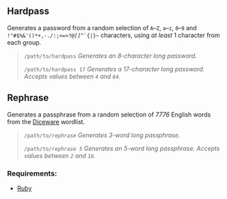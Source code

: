 ## Hardpass

Generates a password from a random selection of `A`&ndash;`Z`, `a`&ndash;`z`, `0`&ndash;`9` and <code>!"#$%&'()*+,-./:;<=>?@_[\]^_&grave;{|}~</code> characters, using _at least_ 1 character from each group.

> `/path/to/hardpass` _Generates an 8-character long password._
>
>`/path/to/hardpass 17` _Generates a 17-character long password. Accepts values between `4` and `64`._

## Rephrase

Generates a passphrase from a random selection of _7776_ English words from the [Diceware](https://theworld.com/~reinhold/diceware.html) wordlist.

>`/path/to/`_`rephrase`_ _Generates 3-word long passphrase._
>
>`/path/to/`_`rephrase 5`_ _Generates an 5-word long passphrase. Accepts values between `2` and `16`._

### Requirements:

* [Ruby](https://www.ruby-lang.org/en/)
